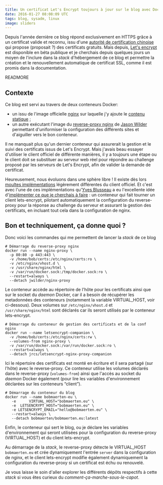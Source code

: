 ```yaml
---
title: Un certificat Let's Encrypt toujours à jour sur le blog avec Docker
date: 2016-01-27 08:08:09 UTC
tags: blog, sysadm, linux
image: sliders
---
```

Depuis l'année dernière ce blog répond exclusivement en HTTPS grâce à un certificat valide et reconnu, issu d'une [autorité de certification chinoise](https://www.wosign.com) qui propose (proposait ?) des certificats gratuits. Mais depuis, [Let's encrypt](https://letsencrypt.org) est disponible en béta publique et je cherchais depuis quelques jours un moyen de l'inclure dans la _stack_ d'hébergement de ce blog et permettre la création et le renouvellement automatique de certificat SSL, comme il est promis dans la documentation.

READMORE

## Contexte

Ce blog est servi au travers de deux conteneurs Docker:

  * un issu de l'image officielle [nginx](http://hub.docker.com/_/nginx) sur laquelle j'y ajoute le [contenu statique](http://github.com/bobmaerten/bobmaerten.eu) ;
  * un autre exécutant l'image du [reverse-proxy nginx](http://hub.docker.com/r/jwilder/nginx-proxy) de [Jason Wilder](http://jasonwilder.com/) permettant d'uniformiser la configuration des différents sites et d'aiguiller vers le bon conteneur.

Il ne manquait plus qu'un dernier conteneur qui assurerait la gestion et le suivi des certificats issus de Let's Encrypt. Mais j'avais beau essayer d'utiliser le client officiel de différente manières, il y a toujours une étape ou le client doit se substituer au serveur web réel pour répondre au challenge proposé par les serveurs de Let's Encrypt, afin de valider la demande de certificat.

Heureusement, nous évoluons dans une sphère libre ! Il existe dès lors [moultes implémentations](https://www.metachris.com/2015/12/comparison-of-10-acme-lets-encrypt-clients/) légèrement différentes du client officiel. Et c'est avec l'une de ces implémentations qu'[Yves Blusseau](https://github.com/JrCs) a eu l'excellente idée d'[implémenter ce que je cherchais à faire](https://github.com/JrCs/docker-letsencrypt-nginx-proxy-companion) : un conteneur qui fait tourner un client lets-encrypt, pilotant automatiquement la configuration du reverse-proxy pour la réponse au challenge du serveur et assurant la gestion des certificats, en incluant tout cela dans la configuration de nginx.

## Bon et techniquement, ça donne quoi ?

Donc voici les commandes qui me permettent de lancer la _stack_ de ce blog

```shell
# Démarrage du reverse-proxy nginx
docker run --name nginx-proxy \
  -p 80:80 -p 443:443 \
  -v /home/bob/certs:/etc/nginx/certs:ro \
  -v /etc/nginx/vhost.d \
  -v /usr/share/nginx/html \
  -v /var/run/docker.sock:/tmp/docker.sock:ro \
  --restart=always \
  --detach jwilder/nginx-proxy
```

Le conteneur accède au répertoire de l'hôte pour les certificats ainsi que sur le socket du _daemon_ Docker, car il a besoin de récupérer les metadonnées des conteneurs (notamment la variable VIRTUAL_HOST, voir ci-dessous). Deux volumes sur `/etc/nginx/vhost.d` et `/usr/share/nginx/html` sont déclarés car ils seront utilisés par le conteneur lets-encrypt.

```shell
# Démarrage du conteneur de gestion des certificats et de la conf nginx
docker run --name letsencrypt-companion \
  -v /home/bob/certs:/etc/nginx/certs:rw \
  --volumes-from nginx-proxy \
  -v /var/run/docker.sock:/var/run/docker.sock:ro \
  --restart=always \
  --detach jrcs/letsencrypt-nginx-proxy-companion
```

Ici le répertoire des certificats est monté en écriture et il sera partagé (sur l'hôte) avec le reverse-proxy. Ce conteneur utilise les volumes déclarés dans le reverse-proxy (`volumes-from`) ainsi que l'accès au socket du _daemon_ Docker également (pour lire les variables d'environnement déclarées sur les conteneurs “client”).

```shell
# Démarrage du conteneur du blog
docker run --name bobmaerten-eu \
   -e      VIRTUAL_HOST="bobmaerten.eu" \
   -e  LETSENCRYPT_HOST="bobmaerten.eu" \
   -e LETSENCRYPT_EMAIL="hello@bobmaerten.eu" \
   --restart=always \
   --detach bobmaerten/bobmaerten.eu:latest
```

Enfin, le conteneur qui sert le blog, ou je déclare les variables d'environnement qui seront utilisées pour la configuration du reverse-proxy (VIRTUAL_HOST) et du client lets-encrypt.

Au démarrage de la _stack_, le reverse-proxy détecte le VIRTUAL_HOST `bobmaerten.eu` et crée dynamiquement l'entrée `server` dans la configuration de nginx, et le client lets-encrypt modifie également dynamiquement la configuration du reverse-proxy si un certificat est échu ou renouvelé.

Je vous laisse le soin d'aller explorer les différents dépôts respectifs à cette _stack_ si vous êtes curieux du _comment-ça-marche-sous-le-capot_.
